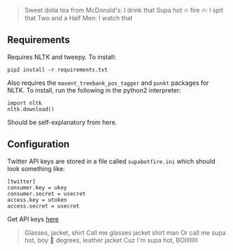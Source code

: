 > Sweet dolla tea from McDonald's: I drink that
> Supa hot :fire: fire :fire:: I spit that
> Two and a Half Men: I watch that

## Requirements

Requires NLTK and tweepy. To install:

```
pip2 install -r requirements.txt
```

Also requires the `maxent_treebank_pos_tagger` and `punkt` packages for NLTK. To install, run the following in the python2 interpreter:

```
import nltk
nltk.download()

```
Should be self-explanatory from here.

## Configuration

Twitter API keys are stored in a file called `supabotfire.ini` which should look something like:

```
[twitter]
consumer.key = ukey
consumer.secret = usecret
access.key = utoken
access.secret = usecret
```

Get API keys [here](https://apps.twitter.com/)

> Glasses, jacket, shirt
> Call me glasses jacket shirt man
> Or call me supa hot, boy
> :100: degrees, leather jacket
> Cuz I'm supa hot, BOIIIIIIII